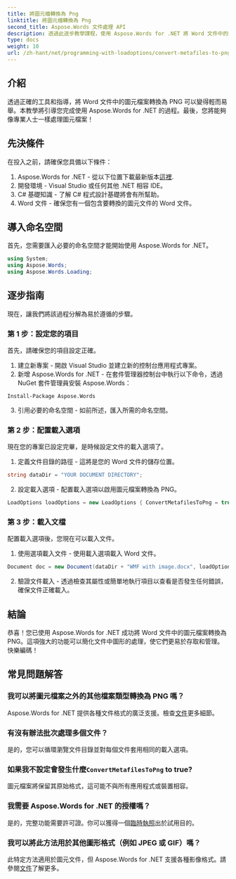 ```yaml
---
title: 將圖元檔轉換為 Png
linktitle: 將圖元檔轉換為 Png
second_title: Aspose.Words 文件處理 API
description: 透過此逐步教學課程，使用 Aspose.Words for .NET 將 Word 文件中的圖元檔案輕鬆轉換為 PNG。簡化您的文件管理。
type: docs
weight: 10
url: /zh-hant/net/programming-with-loadoptions/convert-metafiles-to-png/
---
```

## 介紹

透過正確的工具和指導，將 Word 文件中的圖元檔案轉換為 PNG 可以變得輕而易舉。本教學將引導您完成使用 Aspose.Words for .NET 的過程。最後，您將能夠像專業人士一樣處理圖元檔案！

## 先決條件

在投入之前，請確保您具備以下條件：

1.  Aspose.Words for .NET - 從以下位置下載最新版本[這裡](https://releases.aspose.com/words/net/).
2. 開發環境 - Visual Studio 或任何其他 .NET 相容 IDE。
3. C# 基礎知識 - 了解 C# 程式設計基礎將會有所幫助。
4. Word 文件 - 確保您有一個包含要轉換的圖元文件的 Word 文件。

## 導入命名空間

首先，您需要匯入必要的命名空間才能開始使用 Aspose.Words for .NET。

```csharp
using System;
using Aspose.Words;
using Aspose.Words.Loading;
```

## 逐步指南

現在，讓我們將該過程分解為易於遵循的步驟。

### 第 1 步：設定您的項目

首先，請確保您的項目設定正確。

1. 建立新專案 - 開啟 Visual Studio 並建立新的控制台應用程式專案。
2. 新增 Aspose.Words for .NET - 在套件管理器控制台中執行以下命令，透過 NuGet 套件管理員安裝 Aspose.Words：

```shell
Install-Package Aspose.Words
```

3. 引用必要的命名空間 - 如前所述，匯入所需的命名空間。

### 第 2 步：配置載入選項

現在您的專案已設定完畢，是時候設定文件的載入選項了。

1. 定義文件目錄的路徑 - 這將是您的 Word 文件的儲存位置。

```csharp
string dataDir = "YOUR DOCUMENT DIRECTORY";
```

2. 設定載入選項 - 配置載入選項以啟用圖元檔案轉換為 PNG。

```csharp
LoadOptions loadOptions = new LoadOptions { ConvertMetafilesToPng = true };
```

### 第 3 步：載入文檔

配置載入選項後，您現在可以載入文件。

1. 使用選項載入文件 - 使用載入選項載入 Word 文件。

```csharp
Document doc = new Document(dataDir + "WMF with image.docx", loadOptions);
```

2. 驗證文件載入 - 透過檢查其屬性或簡單地執行項目以查看是否發生任何錯誤，確保文件正確載入。

## 結論

恭喜！您已使用 Aspose.Words for .NET 成功將 Word 文件中的圖元檔案轉換為 PNG。這項強大的功能可以簡化文件中圖形的處理，使它們更易於存取和管理。快樂編碼！

## 常見問題解答

### 我可以將圖元檔案之外的其他檔案類型轉換為 PNG 嗎？
 Aspose.Words for .NET 提供各種文件格式的廣泛支援。檢查[文件](https://reference.aspose.com/words/net/)更多細節。

### 有沒有辦法批次處理多個文件？
是的，您可以循環瀏覽文件目錄並對每個文件套用相同的載入選項。

### 如果我不設定會發生什麼`ConvertMetafilesToPng` to true?
圖元檔案將保留其原始格式，這可能不與所有應用程式或裝置相容。

### 我需要 Aspose.Words for .NET 的授權嗎？
是的，完整功能需要許可證。你可以獲得一個[臨時執照](https://purchase.aspose.com/temporary-license/)出於試用目的。

### 我可以將此方法用於其他圖形格式（例如 JPEG 或 GIF）嗎？
此特定方法適用於圖元文件，但 Aspose.Words for .NET 支援各種影像格式。請參閱[文件](https://reference.aspose.com/words/net/)了解更多。
